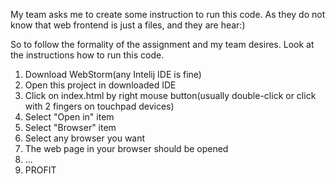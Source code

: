 My team asks me to create some instruction to run this code. As they do not know that web frontend is just a files, and they are hear:)

So to follow the formality of the assignment and my team desires. Look at the instructions how to run this code.

1. Download WebStorm(any Intelij IDE is fine)
2. Open this project in downloaded IDE
3. Click on index.html by right mouse button(usually double-click or click with 2 fingers on touchpad devices)
4. Select "Open in" item
5. Select "Browser" item
6. Select any browser you want
7. The web page in your browser should be opened
8. ...
9. PROFIT
